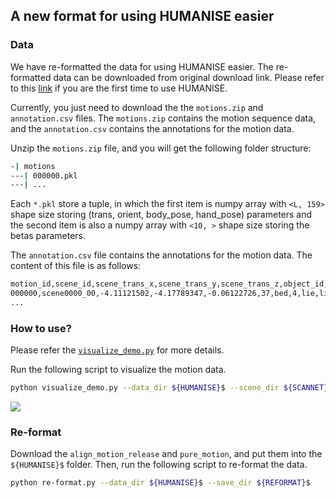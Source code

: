 ## A new format for using HUMANISE easier

### Data

We have re-formatted the data for using HUMANISE easier. The re-formatted data can be downloaded from original download link. Please refer to this [link](https://docs.google.com/forms/d/e/1FAIpQLSfzhj2wrRLqAXFVOTn8K5NDN-J_5HueRTohMAlayqBuPPWA1w/viewform?usp=sf_link) if you are the first time to use HUMANISE.

Currently, you just need to download the the `motions.zip` and `annotation.csv` files. The `motions.zip` contains the motion sequence data, and the `annotation.csv` contains the annotations for the motion data.

Unzip the `motions.zip` file, and you will get the following folder structure:

```bash
-| motions
---| 000000.pkl
---| ...
```

Each `*.pkl` store a tuple, in which the first item is numpy array with `<L, 159>` shape size storing (trans, orient, body_pose, hand_pose) parameters and the second item is also a numpy array with `<10, >` shape size storing the betas parameters.

The `annotation.csv` file contains the annotations for the motion data. The content of this file is as follows:

```bash
motion_id,scene_id,scene_trans_x,scene_trans_y,scene_trans_z,object_id,object_label,object_semantic_label,action,text
000000,scene0000_00,-4.11121502,-4.17789347,-0.06122726,37,bed,4,lie,lie on the bed
...
```

### How to use?

Please refer the [`visualize_demo.py`](../visualize_demo.py) for more details.

Run the following script to visualize the motion data.

```bash
python visualize_demo.py --data_dir ${HUMANISE}$ --scene_dir ${SCANNET}$ --smplx_dir ${SMPLX}$
```

![](../figure/visualize.png)

### Re-format

Download the `align_motion_release` and `pure_motion`, and put them into the `${HUMANISE}$` folder. Then, run the following script to re-format the data.

```bash
python re-format.py --data_dir ${HUMANISE}$ --save_dir ${REFORMAT}$
```

